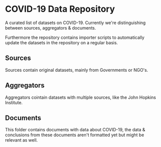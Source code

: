 # COVID-19 Data Repository

A curated list of datasets on COVID-19. Currently we're distinguishing between sources, aggregators & documents.

Furthermore the repository contains importer scripts to automatically update the datasets in the repository on a regular basis.

## Sources

Sources contain original datasets, mainly from Governments or NGO's.

## Aggregators

Aggregators cointain datasets with multiple sources, like the John Hopkins Institute.

## Documents

This folder contains documents with data about COVID-19, the data & conclusions from these documents aren't formatted yet but might be relevant as well.
